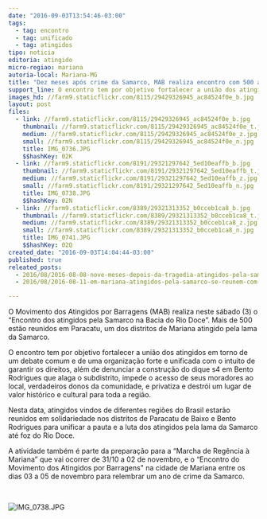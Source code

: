 ```yaml
---
date: "2016-09-03T13:54:46-03:00"
tags:
  - tag: encontro
  - tag: unificado
  - tag: atingidos
tipo: noticia
editoria: atingido
micro-regiao: mariana
autoria-local: Mariana-MG
title: "Dez meses após crime da Samarco, MAB realiza encontro com 500 atingidos em Mariana"
support_line: O encontro tem por objetivo fortalecer a união dos atingidos em torno de um debate comum e de uma organização forte e unificada com o intuito de garantir os direitos.
images_hd: //farm9.staticflickr.com/8115/29429326945_ac84524f0e_b.jpg
layout: post
files:
  - link: //farm9.staticflickr.com/8115/29429326945_ac84524f0e_b.jpg
    thumbnail: //farm9.staticflickr.com/8115/29429326945_ac84524f0e_t.jpg
    medium: //farm9.staticflickr.com/8115/29429326945_ac84524f0e_z.jpg
    small: //farm9.staticflickr.com/8115/29429326945_ac84524f0e_n.jpg
    title: IMG_0736.JPG
    $$hashKey: 02K
  - link: //farm9.staticflickr.com/8191/29321297642_5ed10eaffb_b.jpg
    thumbnail: //farm9.staticflickr.com/8191/29321297642_5ed10eaffb_t.jpg
    medium: //farm9.staticflickr.com/8191/29321297642_5ed10eaffb_z.jpg
    small: //farm9.staticflickr.com/8191/29321297642_5ed10eaffb_n.jpg
    title: IMG_0738.JPG
    $$hashKey: 02N
  - link: //farm9.staticflickr.com/8389/29321313352_b0cceb1ca8_b.jpg
    thumbnail: //farm9.staticflickr.com/8389/29321313352_b0cceb1ca8_t.jpg
    medium: //farm9.staticflickr.com/8389/29321313352_b0cceb1ca8_z.jpg
    small: //farm9.staticflickr.com/8389/29321313352_b0cceb1ca8_n.jpg
    title: IMG_0741.JPG
    $$hashKey: 02Q
created_date: "2016-09-03T14:04:44-03:00"
published: true
releated_posts:
  - 2016/08/2016-08-08-nove-meses-depois-da-tragedia-atingidos-pela-samarco-fazem-plenaria-em-ipatinga.md
  - 2016/08/2016-08-11-em-mariana-atingidos-pela-samarco-se-reunem-com-atingida-por-belo-monte.md

---
```

<p>O Movimento dos Atingidos por Barragens (MAB) realiza neste s&aacute;bado (3) o &ldquo;Encontro dos atingidos pela Samarco na Bacia do Rio Doce&rdquo;. Mais de 500 est&atilde;o reunidos em Paracatu, um dos distritos de Mariana atingido pela lama da Samarco. &nbsp;</p>

<p>O encontro tem por objetivo fortalecer a uni&atilde;o dos atingidos em torno de um debate comum e de uma organiza&ccedil;&atilde;o forte e unificada com o intuito de garantir os direitos, al&eacute;m de denunciar a constru&ccedil;&atilde;o do dique s4 em Bento Rodrigues que alaga o subdistrito, impede o acesso de seus moradores ao local, verdadeiros donos da comunidade, e privatiza e destr&oacute;i um lugar de valor hist&oacute;rico e cultural para toda a regi&atilde;o.</p>

<p>Nesta data, atingidos vindos de diferentes regi&otilde;es do Brasil estar&atilde;o reunidos em solidariedade nos distritos de Paracatu de Baixo e Bento Rodrigues para unificar a pauta e a luta dos atingidos pela lama da Samarco at&eacute; foz do Rio Doce.</p>

<p>A atividade tamb&eacute;m &eacute; parte da prepara&ccedil;&atilde;o para a &ldquo;Marcha de Reg&ecirc;ncia &agrave; Mariana&rdquo; que vai ocorrer de 31/10 a 02 de novembro, e o &ldquo;Encontro do Movimento dos Atingidos por Barragens&quot; na cidade de Mariana entre os dias 03 a 05 de novembro para relembrar um ano de crime da Samarco.</p>

<p>&nbsp;</p>

<p><img alt="IMG_0738.JPG" src="//farm9.staticflickr.com/8191/29321297642_5ed10eaffb_b.jpg" /></p>
